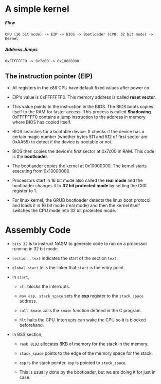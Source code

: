 # A simple kernel

##### Flow

``` CPU (16 bit mode) -> EIP -> BIOS -> Bootloader (CPU: 32 bit mode) -> Kernel ```

##### Address Jumps
```0xFFFFFFF0 -> 0x7c00 -> 0x10000000 ```

## The instruction pointer (EIP)

* All registers in the x86 CPU have default fixed values after power on.

* EIP's value is 0xFFFFFFF0. This memory address is called **reset vector**.

* This value points to the instruction in the BIOS. The BIOS boots copies itself to the RAM for faster access. This process is called **Shadowing**. 0xFFFFFFF0 contains a jump instruction to the address in memory where BIOS has copied itself.

* BIOS searches for a bootable device. It checks if the device has a certain magic number (whether bytes 511 and 512 of first sector are 0xAA55) to detect if the device is bootable or not.

* BIOS then copies the device's first sector at 0x7c00 in RAM. This code is the **bootloader**. 

* The bootlaoder copies the kernel at 0x10000000. The kernel starts executing from 0x10000000.

* Processors start in 16 bit mode also called the **real mode** and the bootloader changes it to **32 bit protected mode** by setting the CR0 register to 1. 

* For linux kernel, the GRUB bootloader detects the linux boot protocol and loads it in 16 bit mode (real mode) and then the kernel itself switches the CPU mode into 32 bit protected mode.

# Assembly Code

* `bits 32` is to instruct NASM to generate code to run on a processor running in 32 bit mode.

* `section .text` indicates the start of the section `text`.

* `global start` tells the linker that `start` is the entry point. 

* In `start`,

    * `cli` blocks the interrupts. 

    * `mov esp, stack_space` sets the **esp** register to the `stack_space` address.

    * `call kmain` calls the `kmain` function defined in the C program.

    * `hlt` halts the CPU. Interrupts can wake the CPU so it is blocked beforehand.

* In BSS section,
    * `resb 8192` allocates 8KB of memory for the stack in the memory.

    * `stack_space` points to the edge of the memory space for the stack.

    * `esp` is the stack pointer. `esp` is pointed to `stack_space`. 

    * This is usually done by the bootloader, but we are doing it for just in case. 